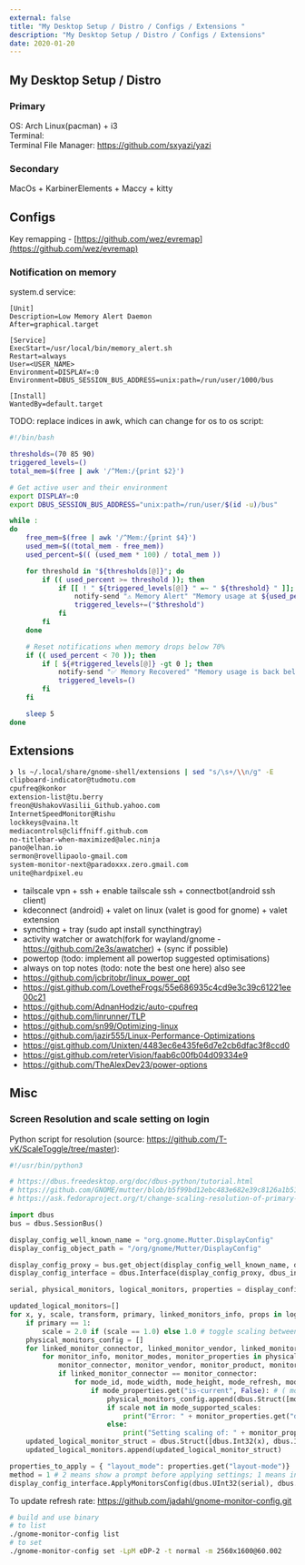 ```yaml
---
external: false
title: "My Desktop Setup / Distro / Configs / Extensions "
description: "My Desktop Setup / Distro / Configs / Extensions"
date: 2020-01-20
---
```


## My Desktop Setup / Distro
### Primary
OS: Arch Linux(pacman) + i3  
Terminal:   
Terminal File Manager: https://github.com/sxyazi/yazi  

### Secondary
MacOs + KarbinerElements + Maccy + kitty

## Configs
Key remapping - [https://github.com/wez/evremap](https://github.com/wez/evremap)  
### Notification on memory
system.d service:
```text
[Unit]
Description=Low Memory Alert Daemon
After=graphical.target

[Service]
ExecStart=/usr/local/bin/memory_alert.sh
Restart=always
User=<USER_NAME>
Environment=DISPLAY=:0
Environment=DBUS_SESSION_BUS_ADDRESS=unix:path=/run/user/1000/bus

[Install]
WantedBy=default.target

```
TODO: replace indices in awk, which can change for os to os
script:
```sh
#!/bin/bash

thresholds=(70 85 90)
triggered_levels=()
total_mem=$(free | awk '/^Mem:/{print $2}')

# Get active user and their environment
export DISPLAY=:0
export DBUS_SESSION_BUS_ADDRESS="unix:path=/run/user/$(id -u)/bus"

while :
do
    free_mem=$(free | awk '/^Mem:/{print $4}')
    used_mem=$((total_mem - free_mem))
    used_percent=$(( (used_mem * 100) / total_mem ))

    for threshold in "${thresholds[@]}"; do
        if (( used_percent >= threshold )); then
            if [[ ! " ${triggered_levels[@]} " =~ " ${threshold} " ]]; then
                notify-send "⚠️ Memory Alert" "Memory usage at ${used_percent}% (Threshold: ${threshold}%)"
                triggered_levels+=("$threshold")
            fi
        fi
    done

    # Reset notifications when memory drops below 70%
    if (( used_percent < 70 )); then
        if [ ${#triggered_levels[@]} -gt 0 ]; then
            notify-send "✅ Memory Recovered" "Memory usage is back below 70%."
            triggered_levels=()
        fi
    fi

    sleep 5
done

```
## Extensions
```sh
❯ ls ~/.local/share/gnome-shell/extensions | sed "s/\s+/\\n/g" -E
clipboard-indicator@tudmotu.com
cpufreq@konkor
extension-list@tu.berry
freon@UshakovVasilii_Github.yahoo.com
InternetSpeedMonitor@Rishu
lockkeys@vaina.lt
mediacontrols@cliffniff.github.com
no-titlebar-when-maximized@alec.ninja
pano@elhan.io
sermon@rovellipaolo-gmail.com
system-monitor-next@paradoxxx.zero.gmail.com
unite@hardpixel.eu

```
- tailscale vpn + ssh + enable tailscale ssh + connectbot(android ssh client)
- kdeconnect (android) + valet on linux (valet is good for gnome) + valet extension
- syncthing + tray (sudo apt install syncthingtray)
- activity watcher or awatch(fork for wayland/gnome - https://github.com/2e3s/awatcher) + (sync if possible)
- powertop (todo: implement all powertop suggested optimisations)
- always on top notes (todo: note the best one here)
also see
- https://github.com/jcbritobr/linux_power_opt
- https://gist.github.com/LovetheFrogs/55e686935c4cd9e3c39c61221ee00c21
- https://github.com/AdnanHodzic/auto-cpufreq
- https://github.com/linrunner/TLP
- https://github.com/sn99/Optimizing-linux
- https://github.com/jazir555/Linux-Performance-Optimizations
- https://gist.github.com/Unixten/4483ec6e435fe6d7e2cb6dfac3f8ccd0
- https://gist.github.com/reterVision/faab6c00fb04d09334e9
- https://github.com/TheAlexDev23/power-options
## Misc
### Screen Resolution and scale setting on login
Python script for resolution (source: https://github.com/T-vK/ScaleToggle/tree/master):
```python
#!/usr/bin/python3

# https://dbus.freedesktop.org/doc/dbus-python/tutorial.html
# https://github.com/GNOME/mutter/blob/b5f99bd12ebc483e682e39c8126a1b51772bc67d/data/dbus-interfaces/org.gnome.Mutter.DisplayConfig.xml
# https://ask.fedoraproject.org/t/change-scaling-resolution-of-primary-monitor-from-bash-terminal/19892

import dbus
bus = dbus.SessionBus()

display_config_well_known_name = "org.gnome.Mutter.DisplayConfig"
display_config_object_path = "/org/gnome/Mutter/DisplayConfig"

display_config_proxy = bus.get_object(display_config_well_known_name, display_config_object_path)
display_config_interface = dbus.Interface(display_config_proxy, dbus_interface=display_config_well_known_name)

serial, physical_monitors, logical_monitors, properties = display_config_interface.GetCurrentState()

updated_logical_monitors=[]
for x, y, scale, transform, primary, linked_monitors_info, props in logical_monitors:
    if primary == 1:
        scale = 2.0 if (scale == 1.0) else 1.0 # toggle scaling between 1.0 and 2.0 for the primary monitor
    physical_monitors_config = []
    for linked_monitor_connector, linked_monitor_vendor, linked_monitor_product, linked_monitor_serial in linked_monitors_info:
        for monitor_info, monitor_modes, monitor_properties in physical_monitors:
            monitor_connector, monitor_vendor, monitor_product, monitor_serial = monitor_info
            if linked_monitor_connector == monitor_connector:
                for mode_id, mode_width, mode_height, mode_refresh, mode_preferred_scale, mode_supported_scales, mode_properties in monitor_modes:
                    if mode_properties.get("is-current", False): # ( mode_properties provides is-current, is-preferred, is-interlaced, and more)
                        physical_monitors_config.append(dbus.Struct([monitor_connector, mode_id, {}]))
                        if scale not in mode_supported_scales:
                            print("Error: " + monitor_properties.get("display-name") + " doesn't support that scaling value! (" + str(scale) + ")")
                        else:
                            print("Setting scaling of: " + monitor_properties.get("display-name") + " to " + str(scale) + "!")
    updated_logical_monitor_struct = dbus.Struct([dbus.Int32(x), dbus.Int32(y), dbus.Double(scale), dbus.UInt32(transform), dbus.Boolean(primary), physical_monitors_config])
    updated_logical_monitors.append(updated_logical_monitor_struct)

properties_to_apply = { "layout_mode": properties.get("layout-mode")}
method = 1 # 2 means show a prompt before applying settings; 1 means instantly apply settings without prompt
display_config_interface.ApplyMonitorsConfig(dbus.UInt32(serial), dbus.UInt32(method), updated_logical_monitors, properties_to_apply)
```

To update refresh rate: https://github.com/jadahl/gnome-monitor-config.git
```bash
# build and use binary
# to list
./gnome-monitor-config list
# to set
./gnome-monitor-config set -LpM eDP-2 -t normal -m 2560x1600@60.002
```
